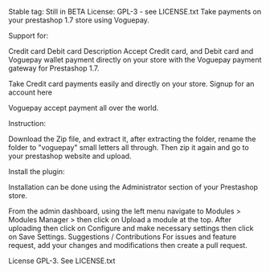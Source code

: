 Stable tag: Still in BETA
License: GPL-3 - see LICENSE.txt
Take payments on your prestashop 1.7 store using Voguepay.

Support for:

Credit card
Debit card
Description
Accept Credit card, and Debit card and Voguepay wallet payment directly on your store with the Voguepay payment gateway for Prestashop 1.7.

Take Credit card payments easily and directly on your store.
Signup for an account here

Voguepay accept payment all over the world.

Instruction:

Download the Zip file, and extract it, after extracting the folder, rename the folder to "voguepay" small letters all through.
Then zip it again and go to your prestashop website and upload.

Install the plugin:

Installation can be done using the Administrator section of your Prestashop store.

From the admin dashboard, using the left menu navigate to Modules > Modules Manager > then click on Upload a module at the top.
After uploading then click on Configure and make necessary settings then click on Save Settings.
Suggestions / Contributions
For issues and feature request, add your changes and modifications then create a pull request.

License
GPL-3. See LICENSE.txt